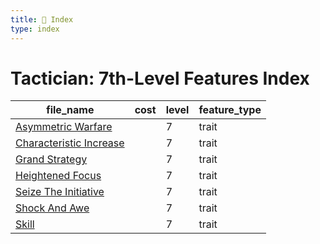 ```yaml
---
title: 📑 Index
type: index
---
```


# Tactician: 7th-Level Features Index

| file_name                                            | cost | level | feature_type |
| ---------------------------------------------------- | ---- | ----- | ------------ |
| [Asymmetric Warfare](Asymmetric%20Warfare)           |      | 7     | trait        |
| [Characteristic Increase](Characteristic%20Increase) |      | 7     | trait        |
| [Grand Strategy](Grand%20Strategy)                   |      | 7     | trait        |
| [Heightened Focus](Heightened%20Focus)               |      | 7     | trait        |
| [Seize The Initiative](Seize%20The%20Initiative)     |      | 7     | trait        |
| [Shock And Awe](Shock%20And%20Awe)                   |      | 7     | trait        |
| [Skill](Skill)                                       |      | 7     | trait        |
